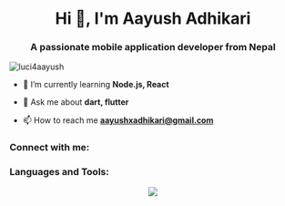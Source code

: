 <h1 align="center">Hi 👋, I'm Aayush Adhikari</h1>
<h3 align="center">A passionate mobile application developer from Nepal</h3>

<p align="left"> <img src="https://komarev.com/ghpvc/?username=luci4aayush&label=Profile%20views&color=0e75b6&style=flat" alt="luci4aayush" /> </p>



- 🌱 I’m currently learning **Node.js, React**

- 💬 Ask me about **dart, flutter**

- 📫 How to reach me **aayushxadhikari@gmail.com**

<h3 align="left">Connect with me:</h3>
<p align="left">
</p>

<h3 align="left">Languages and Tools:</h3>
<p align="center">
  <a href="https://skillicons.dev">
    <img src="https://skillicons.dev/icons?i=html,css,flutter,dart,django,mongodb,sqlite,python,git,c,cpp,docker,graphql,postman,selenium,kubernetes" />
  </a>
</p>

